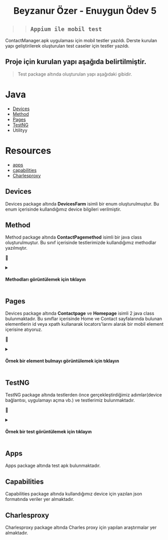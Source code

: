 <h1 align="center"> Beyzanur Özer - Enuygun Ödev 5 </h1>

> >##  ``` Appium ile mobil test   ``` 
ContactManager.apk uygulaması için mobil testler yazıldı.
Derste kurulan yapı geliştirilerek oluşturulan test caseler için testler yazıldı.

## Proje için kurulan yapı aşağıda belirtilmiştir.
> Test package altında oluşturulan yapı aşağıdaki gibidir.
# Java
* [Devices](#devices)
* [Method](#method)
* [Pages](#pages)
* [TestNG](#testng)
* Utilityy

# Resources
* [apps](#apps)
* [capabilities](#capabilities)
* [Charlesproxy](#charlesproxy)

## Devices
Devices package altında <b>DevicesFarm</b> isimli bir enum oluşturulmuştur. Bu enum içerisinde kullandığımız device bilgileri verilmiştir.

## Method
Method package altında <b>ContactPagemethod</b> isimli bir java class oluşturulmuştur. Bu sınıf içerisinde testlerimizde kullandığımız methodlar yazılmıştır.   

💬<details>
<summary><h4>Methodları görüntülemek için tıklayın</h4></summary>

```java
public void Name(String name){
        addContactPage.getContactNameField().setValue(name);
    }
    
    public void setMail(String mail){
        addContactPage.getContactEmailField().setValue(mail);
    }

    public void setPhone(String phone){
        addContactPage.getContactPhoneField().setValue(phone);
    }
```
</details>

## Pages
Devices package altında <b>Contactpage</b>  ve <b>Homepage</b> isimli 2 java class bulunmaktadır. Bu sınıflar içerisinde Home ve Contact sayfalarında bulunan elementlerin id veya xpath kullanarak locators'larını alarak bir mobil element içerisine atıyoruz.

💬<details>
 <summary><h4>Örnek bir element bulmayı görüntülemek için tıklayın</h4></summary>

```java
  @AndroidFindBy(id = "android:id/title")
  private MobileElement title;

  @AndroidFindBy(xpath = "//android.widget.TextView[@content-desc=\"Contact Name\"]")
  private MobileElement contactNameTitle;

```
</details>

## TestNG
TestNG package altında testlerden önce gerçekleştirdiğimiz adımlar(device bağlantısı, uygulamayı açma vb.) ve testlerimiz bulunmaktadır.

💬<details>
 <summary><h4>Örnek bir test görüntülemek için tıklayın</h4></summary>

```java
  public void openAddContactOnOreo() throws NullPointerException, InterruptedException {
        homePage.getAddContactBtn().click();
        Driver.manage().timeouts().implicitlyWait(15, TimeUnit.MINUTES);
        Assert.assertEquals(contactPage.getTitle().getText(),"Add Contact");
        }

```
</details>


## Apps
Apps package altında test apk bulunmaktadır.

## Capabilities
Capabilities package altında kullandığımız device için yazılan json formatında veriler yer almaktadır.

## Charlesproxy
Charlesproxy package altında Charles proxy için yapılan araştırmalar yer almaktadır.